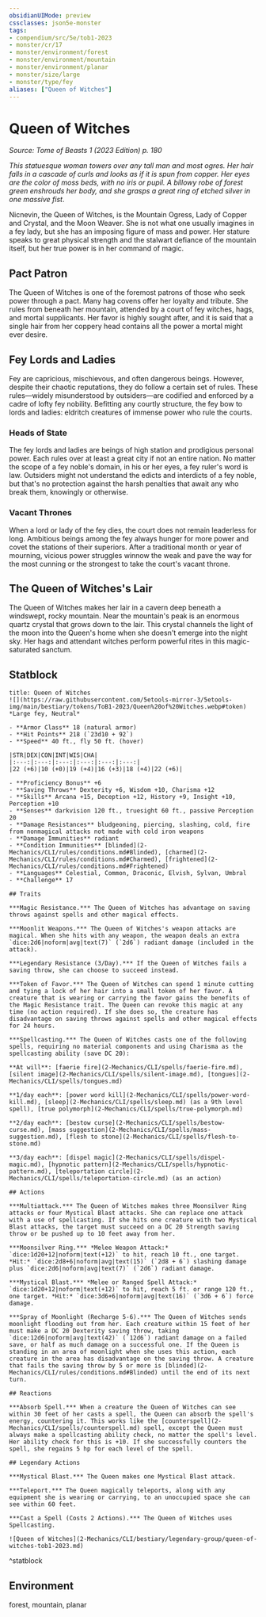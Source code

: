 ```yaml
---
obsidianUIMode: preview
cssclasses: json5e-monster
tags:
- compendium/src/5e/tob1-2023
- monster/cr/17
- monster/environment/forest
- monster/environment/mountain
- monster/environment/planar
- monster/size/large
- monster/type/fey
aliases: ["Queen of Witches"]
---
```

# Queen of Witches
*Source: Tome of Beasts 1 (2023 Edition) p. 180*  

*This statuesque woman towers over any tall man and most ogres. Her hair falls in a cascade of curls and looks as if it is spun from copper. Her eyes are the color of moss beds, with no iris or pupil. A billowy robe of forest green enshrouds her body, and she grasps a great ring of etched silver in one massive fist*.

Nicnevin, the Queen of Witches, is the Mountain Ogress, Lady of Copper and Crystal, and the Moon Weaver. She is not what one usually imagines in a fey lady, but she has an imposing figure of mass and power. Her stature speaks to great physical strength and the stalwart defiance of the mountain itself, but her true power is in her command of magic.

## Pact Patron

The Queen of Witches is one of the foremost patrons of those who seek power through a pact. Many hag covens offer her loyalty and tribute. She rules from beneath her mountain, attended by a court of fey witches, hags, and mortal supplicants. Her favor is highly sought after, and it is said that a single hair from her coppery head contains all the power a mortal might ever desire.

## Fey Lords and Ladies

Fey are capricious, mischievous, and often dangerous beings. However, despite their chaotic reputations, they do follow a certain set of rules. These rules—widely misunderstood by outsiders—are codified and enforced by a cadre of lofty fey nobility. Befitting any courtly structure, the fey bow to lords and ladies: eldritch creatures of immense power who rule the courts.

### Heads of State

The fey lords and ladies are beings of high station and prodigious personal power. Each rules over at least a great city if not an entire nation. No matter the scope of a fey noble's domain, in his or her eyes, a fey ruler's word is law. Outsiders might not understand the edicts and interdicts of a fey noble, but that's no protection against the harsh penalties that await any who break them, knowingly or otherwise.

### Vacant Thrones

When a lord or lady of the fey dies, the court does not remain leaderless for long. Ambitious beings among the fey always hunger for more power and covet the stations of their superiors. After a traditional month or year of mourning, vicious power struggles winnow the weak and pave the way for the most cunning or the strongest to take the court's vacant throne.

## The Queen of Witches's Lair

The Queen of Witches makes her lair in a cavern deep beneath a windswept, rocky mountain. Near the mountain's peak is an enormous quartz crystal that grows down to the lair. This crystal channels the light of the moon into the Queen's home when she doesn't emerge into the night sky. Her hags and attendant witches perform powerful rites in this magic-saturated sanctum.

## Statblock

```ad-statblock
title: Queen of Witches
![](https://raw.githubusercontent.com/5etools-mirror-3/5etools-img/main/bestiary/tokens/ToB1-2023/Queen%20of%20Witches.webp#token)
*Large fey, Neutral*

- **Armor Class** 18 (natural armor)
- **Hit Points** 218 (`23d10 + 92`)
- **Speed** 40 ft., fly 50 ft. (hover)

|STR|DEX|CON|INT|WIS|CHA|
|:---:|:---:|:---:|:---:|:---:|:---:|
|22 (+6)|10 (+0)|19 (+4)|16 (+3)|18 (+4)|22 (+6)|

- **Proficiency Bonus** +6
- **Saving Throws** Dexterity +6, Wisdom +10, Charisma +12
- **Skills** Arcana +15, Deception +12, History +9, Insight +10, Perception +10
- **Senses** darkvision 120 ft., truesight 60 ft., passive Perception 20
- **Damage Resistances** bludgeoning, piercing, slashing, cold, fire from nonmagical attacks not made with cold iron weapons
- **Damage Immunities** radiant
- **Condition Immunities** [blinded](2-Mechanics/CLI/rules/conditions.md#Blinded), [charmed](2-Mechanics/CLI/rules/conditions.md#Charmed), [frightened](2-Mechanics/CLI/rules/conditions.md#Frightened)
- **Languages** Celestial, Common, Draconic, Elvish, Sylvan, Umbral
- **Challenge** 17

## Traits

***Magic Resistance.*** The Queen of Witches has advantage on saving throws against spells and other magical effects.

***Moonlit Weapons.*** The Queen of Witches's weapon attacks are magical. When she hits with any weapon, the weapon deals an extra `dice:2d6|noform|avg|text(7)` (`2d6`) radiant damage (included in the attack).

***Legendary Resistance (3/Day).*** If the Queen of Witches fails a saving throw, she can choose to succeed instead.

***Token of Favor.*** The Queen of Witches can spend 1 minute cutting and tying a lock of her hair into a small token of her favor. A creature that is wearing or carrying the favor gains the benefits of the Magic Resistance trait. The Queen can revoke this magic at any time (no action required). If she does so, the creature has disadvantage on saving throws against spells and other magical effects for 24 hours.

***Spellcasting.*** The Queen of Witches casts one of the following spells, requiring no material components and using Charisma as the spellcasting ability (save DC 20):

**At will**: [faerie fire](2-Mechanics/CLI/spells/faerie-fire.md), [silent image](2-Mechanics/CLI/spells/silent-image.md), [tongues](2-Mechanics/CLI/spells/tongues.md)

**1/day each**: [power word kill](2-Mechanics/CLI/spells/power-word-kill.md), [sleep](2-Mechanics/CLI/spells/sleep.md) (as a 9th level spell), [true polymorph](2-Mechanics/CLI/spells/true-polymorph.md)

**2/day each**: [bestow curse](2-Mechanics/CLI/spells/bestow-curse.md), [mass suggestion](2-Mechanics/CLI/spells/mass-suggestion.md), [flesh to stone](2-Mechanics/CLI/spells/flesh-to-stone.md)

**3/day each**: [dispel magic](2-Mechanics/CLI/spells/dispel-magic.md), [hypnotic pattern](2-Mechanics/CLI/spells/hypnotic-pattern.md), [teleportation circle](2-Mechanics/CLI/spells/teleportation-circle.md) (as an action)

## Actions

***Multiattack.*** The Queen of Witches makes three Moonsilver Ring attacks or four Mystical Blast attacks. She can replace one attack with a use of spellcasting. If she hits one creature with two Mystical Blast attacks, the target must succeed on a DC 20 Strength saving throw or be pushed up to 10 feet away from her.

***Moonsilver Ring.*** *Melee Weapon Attack:* `dice:1d20+12|noform|text(+12)` to hit, reach 10 ft., one target. *Hit:* `dice:2d8+6|noform|avg|text(15)` (`2d8 + 6`) slashing damage plus `dice:2d6|noform|avg|text(7)` (`2d6`) radiant damage.

***Mystical Blast.*** *Melee or Ranged Spell Attack:* `dice:1d20+12|noform|text(+12)` to hit, reach 5 ft. or range 120 ft., one target. *Hit:* `dice:3d6+6|noform|avg|text(16)` (`3d6 + 6`) force damage.

***Spray of Moonlight (Recharge 5-6).*** The Queen of Witches sends moonlight flooding out from her. Each creature within 15 feet of her must make a DC 20 Dexterity saving throw, taking `dice:12d6|noform|avg|text(42)` (`12d6`) radiant damage on a failed save, or half as much damage on a successful one. If the Queen is standing in an area of moonlight when she uses this action, each creature in the area has disadvantage on the saving throw. A creature that fails the saving throw by 5 or more is [blinded](2-Mechanics/CLI/rules/conditions.md#Blinded) until the end of its next turn.

## Reactions

***Absorb Spell.*** When a creature the Queen of Witches can see within 30 feet of her casts a spell, the Queen can absorb the spell's energy, countering it. This works like the [counterspell](2-Mechanics/CLI/spells/counterspell.md) spell, except the Queen must always make a spellcasting ability check, no matter the spell's level. Her ability check for this is +10. If she successfully counters the spell, she regains 5 hp for each level of the spell.

## Legendary Actions

***Mystical Blast.*** The Queen makes one Mystical Blast attack.

***Teleport.*** The Queen magically teleports, along with any equipment she is wearing or carrying, to an unoccupied space she can see within 60 feet.

***Cast a Spell (Costs 2 Actions).*** The Queen of Witches uses Spellcasting.

![Queen of Witches](2-Mechanics/CLI/bestiary/legendary-group/queen-of-witches-tob1-2023.md)
```
^statblock

## Environment

forest, mountain, planar